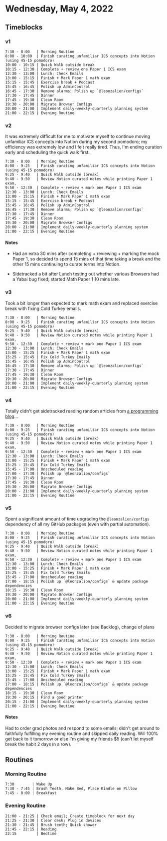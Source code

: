 # Wednesday, May 4, 2022

## Timeblocks

### v1

```timeblock
7:30 - 8:00   | Morning Routine
8:00 - 10:00  | Finish curating unfamiliar ICS concepts into Notion (using 45-15 pomodoro)
10:00 - 10:15 | Quick Walk outside break
10:15 - 12:30 | Complete + review one Paper 1 ICS exam
12:30 - 13:00 | Lunch; Check Emails
13:00 - 15:15 | Finish + Mark Paper 1 math exam
15:15 - 15:45 | Exercise break + Podcast
15:45 - 16:45 | Polish up AdminControl
16:45 - 17:30 | Remove alarms; Polish up `@leonzalion/configs`
17:30 - 17:45 | Dinner
17:45 - 19:30 | Clean Room
19:30 - 20:00 | Migrate Browser Configs
20:00 - 21:00 | Implement daily-weekly-quarterly planning system
21:00 - 22:15 | Evening Routine
```

### v2

It was extremely difficult for me to motivate myself to continue moving unfamiliar ICS concepts into Notion during my second pomodoro; my efficiency was extremely low and I felt really tired. Thus, I'm ending curation early and scheduling the quick walk first.

```timeblock
7:30 - 8:00   | Morning Routine
8:00 - 9:25   | Finish curating unfamiliar ICS concepts into Notion (using 45-15 pomodoro)
9:25 - 9:40   | Quick Walk outside (break)
9:40 - 9:50   | Review Notion curated notes while printing Paper 1 exam,
9:50 - 12:30  | Complete + review + mark one Paper 1 ICS exam
12:30 - 13:00 | Lunch; Check Emails
13:00 - 15:15 | Finish + Mark Paper 1 math exam
15:15 - 15:45 | Exercise break + Podcast
15:45 - 16:45 | Polish up AdminControl
16:45 - 17:30 | Remove alarms; Polish up `@leonzalion/configs`
17:30 - 17:45 | Dinner
17:45 - 19:30 | Clean Room
19:30 - 20:00 | Migrate Browser Configs
20:00 - 21:00 | Implement daily-weekly-quarterly planning system
21:00 - 22:15 | Evening Routine
```

#### Notes

- Had an extra 30 mins after completing + reviewing + marking the mock Paper 1, so decided to spend 15 mins of that time taking a break and the other 15 mins continuing to curate terms into Notion.

- Sidetracked a bit after Lunch testing out whether various Browsers had a Yabai bug fixed; started Math Paper 1 10 mins late.

### v3

Took a bit longer than expected to mark math exam and replaced exercise break with fixing Cold Turkey emails.

```timeblock
7:30 - 8:00   | Morning Routine
8:00 - 9:25   | Finish curating unfamiliar ICS concepts into Notion (using 45-15 pomodoro)
9:25 - 9:40   | Quick Walk outside (break)
9:40 - 9:50   | Review Notion curated notes while printing Paper 1 exam,
9:50 - 12:30  | Complete + review + mark one Paper 1 ICS exam
12:30 - 13:00 | Lunch; Check Emails
13:00 - 15:25 | Finish + Mark Paper 1 math exam
15:25 - 15:45 | Fix Cold Turkey Emails
15:45 - 16:45 | Polish up AdminControl
16:45 - 17:30 | Remove alarms; Polish up `@leonzalion/configs`
17:30 - 17:45 | Dinner
17:45 - 19:30 | Clean Room
19:30 - 20:00 | Migrate Browser Configs
20:00 - 21:00 | Implement daily-weekly-quarterly planning system
21:00 - 22:15 | Evening Routine
```

### v4

Totally didn't get sidetracked reading random articles from [a programming blog](https://fasterthanli.me)...

```timeblock
7:30 - 8:00   | Morning Routine
8:00 - 9:25   | Finish curating unfamiliar ICS concepts into Notion (using 45-15 pomodoro)
9:25 - 9:40   | Quick Walk outside (break)
9:40 - 9:50   | Review Notion curated notes while printing Paper 1 exam,
9:50 - 12:30  | Complete + review + mark one Paper 1 ICS exam
12:30 - 13:00 | Lunch; Check Emails
13:00 - 15:25 | Finish + Mark Paper 1 math exam
15:25 - 15:45 | Fix Cold Turkey Emails
15:45 - 17:00 | Unscheduled reading
17:00 - 17:30 | Polish up `@leonzalion/configs`
17:30 - 17:45 | Dinner
17:45 - 19:30 | Clean Room
19:30 - 20:00 | Migrate Browser Configs
20:00 - 21:00 | Implement daily-weekly-quarterly planning system
21:00 - 22:15 | Evening Routine
```

### v5

Spent a significant amount of time upgrading the `@leonzalion/configs` dependency of all my GitHub packages (even with partial automation).

```timeblock
7:30 - 8:00   | Morning Routine
8:00 - 9:25   | Finish curating unfamiliar ICS concepts into Notion (using 45-15 pomodoro)
9:25 - 9:40   | Quick Walk outside (break)
9:40 - 9:50   | Review Notion curated notes while printing Paper 1 exam,
9:50 - 12:30  | Complete + review + mark one Paper 1 ICS exam
12:30 - 13:00 | Lunch; Check Emails
13:00 - 15:25 | Finish + Mark Paper 1 math exam
15:25 - 15:45 | Fix Cold Turkey Emails
15:45 - 17:00 | Unscheduled reading
17:00 - 18:15 | Polish up `@leonzalion/configs` & update package dependencies
18:15 - 19:30 | Clean Room
19:30 - 20:00 | Migrate Browser Configs
20:00 - 21:00 | Implement daily-weekly-quarterly planning system
21:00 - 22:15 | Evening Routine
```

### v6

Decided to migrate browser configs later (see Backlog), change of plans

```timeblock
7:30 - 8:00   | Morning Routine
8:00 - 9:25   | Finish curating unfamiliar ICS concepts into Notion (using 45-15 pomodoro)
9:25 - 9:40   | Quick Walk outside (break)
9:40 - 9:50   | Review Notion curated notes while printing Paper 1 exam,
9:50 - 12:30  | Complete + review + mark one Paper 1 ICS exam
12:30 - 13:00 | Lunch; Check Emails
13:00 - 15:25 | Finish + Mark Paper 1 math exam
15:25 - 15:45 | Fix Cold Turkey Emails
15:45 - 17:00 | Unscheduled reading
17:00 - 18:15 | Polish up `@leonzalion/configs` & update package dependencies
18:15 - 19:30 | Clean Room
19:30 - 20:15 | Find a good printer
20:15 - 21:00 | Implement daily-weekly-quarterly planning system
21:00 - 22:15 | Evening Routine
```

#### Notes

Had to order grad photos and respond to some emails; didn't get around to faithfully fulfilling my evening routine and skipped daily reading. Will 100% get back to it tomorrow or else I'm giving my friends $5 (can't let myself break the habit 2 days in a row).

## Routines

### Morning Routine

```timeblock
7:30        | Wake Up
7:30 - 7:45 | Brush Teeth, Make Bed, Place Kindle on Pillow
7:45 - 8:00 | Breakfast
```

### Evening Routine

```timeblock
21:00 - 21:25 | Check email; Create timeblock for next day
21:25 - 21:30 | Clear desk; Plug in devices
21:30 - 21:45 | Brush teeth; Quick shower
21:45 - 22:15 | Reading
22:15         | Bedtime
```
